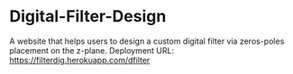 # Digital-Filter-Design
A website that helps users to design a custom digital filter via zeros-poles placement on the z-plane.
Deployment URL: https://filterdig.herokuapp.com/dfilter
